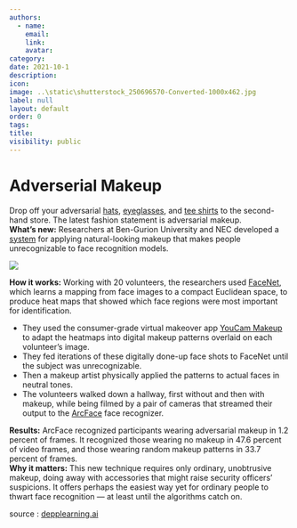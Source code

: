```yaml
---
authors:
  - name: 
    email: 
    link:
    avatar: 
category:
date: 2021-10-1
description:
icon:
image: ..\static\shutterstock_250696570-Converted-1000x462.jpg
label: null
layout: default
order: 0
tags:
title:
visibility: public
---
```


# Adverserial Makeup

Drop off your adversarial [hats](https://arxiv.org/abs/1908.08705?utm_campaign=The%20Batch&utm_source=hs_email&utm_medium=email&_hsenc=p2ANqtz-8QsJWqT2o_J1ShIjCrSsYkFvMAnCBhaA2EXAdYbnlE13tMsuEANbyDdvf7vHFb3GJaHUSl), [eyeglasses](https://users.ece.cmu.edu/~lbauer/papers/2016/ccs2016-face-recognition.pdf?utm_campaign=The%20Batch&utm_source=hs_email&utm_medium=email&_hsenc=p2ANqtz-8QsJWqT2o_J1ShIjCrSsYkFvMAnCBhaA2EXAdYbnlE13tMsuEANbyDdvf7vHFb3GJaHUSl), and [tee shirts](https://arxiv.org/abs/1910.11099?utm_campaign=The%20Batch&utm_source=hs_email&utm_medium=email&_hsenc=p2ANqtz-8QsJWqT2o_J1ShIjCrSsYkFvMAnCBhaA2EXAdYbnlE13tMsuEANbyDdvf7vHFb3GJaHUSl) to the second-hand store. The latest fashion statement is adversarial makeup.  
**What’s new:** Researchers at Ben-Gurion University and NEC developed a [system](https://arxiv.org/abs/2109.06467?utm_campaign=The%20Batch&utm_source=hs_email&utm_medium=email&_hsenc=p2ANqtz-8QsJWqT2o_J1ShIjCrSsYkFvMAnCBhaA2EXAdYbnlE13tMsuEANbyDdvf7vHFb3GJaHUSl) for applying natural-looking makeup that makes people unrecognizable to face recognition models. 

![](https://dl-staging-website.ghost.io/content/images/2021/09/2.gif)

**How it works:** Working with 20 volunteers, the researchers used [FaceNet](https://arxiv.org/abs/1503.03832?utm_campaign=The%20Batch&utm_source=hs_email&utm_medium=email&_hsenc=p2ANqtz-8QsJWqT2o_J1ShIjCrSsYkFvMAnCBhaA2EXAdYbnlE13tMsuEANbyDdvf7vHFb3GJaHUSl), which learns a mapping from face images to a compact Euclidean space, to produce heat maps that showed which face regions were most important for identification.

-   They used the consumer-grade virtual makeover app [YouCam Makeup](https://www.youtube.com/channel/UCExTYT6XYEt_bT6qs7m-X0A?utm_campaign=The%20Batch&utm_source=hs_email&utm_medium=email&_hsenc=p2ANqtz-8QsJWqT2o_J1ShIjCrSsYkFvMAnCBhaA2EXAdYbnlE13tMsuEANbyDdvf7vHFb3GJaHUSl) to adapt the heatmaps into digital makeup patterns overlaid on each volunteer’s image.
-   They fed iterations of these digitally done-up face shots to FaceNet until the subject was unrecognizable.
-   Then a makeup artist physically applied the patterns to actual faces in neutral tones.
-   The volunteers walked down a hallway, first without and then with makeup, while being filmed by a pair of cameras that streamed their output to the [ArcFace](https://arxiv.org/abs/1801.07698?utm_campaign=The%20Batch&utm_source=hs_email&utm_medium=email&_hsenc=p2ANqtz-8QsJWqT2o_J1ShIjCrSsYkFvMAnCBhaA2EXAdYbnlE13tMsuEANbyDdvf7vHFb3GJaHUSl) face recognizer.

**Results:** ArcFace recognized participants wearing adversarial makeup in 1.2 percent of frames. It recognized those wearing no makeup in 47.6 percent of video frames, and those wearing random makeup patterns in 33.7 percent of frames.  
**Why it matters:** This new technique requires only ordinary, unobtrusive makeup, doing away with accessories that might raise security officers’ suspicions. It offers perhaps the easiest way yet for ordinary people to thwart face recognition — at least until the algorithms catch on.

source : [depplearning.ai](https://read.deeplearning.ai/the-batch/issue-111/)
